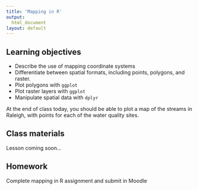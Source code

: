 ```yaml
---
title: 'Mapping in R'
output:
  html_document
layout: default
---
```


## Learning objectives
- Describe the use of mapping coordinate systems
- Differentiate between spatial formats, including points, polygons, and raster.
- Plot polygons with `ggplot`
- Plot raster layers with `ggplot`
- Manipulate spatial data with `dplyr`

At the end of class today, you should be able to plot a map of the streams in Raleigh, with points for each of the water quality sites.

## Class materials
Lesson coming soon...

## Homework
Complete mapping in R assignment and submit in Moodle 